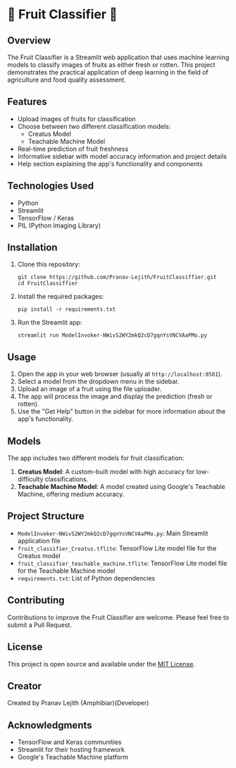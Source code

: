 # 🍎 Fruit Classifier 🥭

## Overview

The Fruit Classifier is a Streamlit web application that uses machine learning models to classify images of fruits as either fresh or rotten. This project demonstrates the practical application of deep learning in the field of agriculture and food quality assessment.

## Features

- Upload images of fruits for classification
- Choose between two different classification models:
  - Creatus Model
  - Teachable Machine Model
- Real-time prediction of fruit freshness
- Informative sidebar with model accuracy information and project details
- Help section explaining the app's functionality and components

## Technologies Used

- Python
- Streamlit
- TensorFlow / Keras
- PIL (Python Imaging Library)

## Installation

1. Clone this repository:
   ```
   git clone https://github.com/Pranav-Lejith/FruitClassiffier.git
   cd FruitClassiffier
   ```

2. Install the required packages:
   ```
   pip install -r requirements.txt
   ```

3. Run the Streamlit app:
   ```
   streamlit run ModelInvoker-NWivS2WY2mkQ2cD7gqnYsVNCVAaPMo.py
   ```

## Usage

1. Open the app in your web browser (usually at `http://localhost:8501`).
2. Select a model from the dropdown menu in the sidebar.
3. Upload an image of a fruit using the file uploader.
4. The app will process the image and display the prediction (fresh or rotten).
5. Use the "Get Help" button in the sidebar for more information about the app's functionality.

## Models

The app includes two different models for fruit classification:

1. **Creatus Model**: A custom-built model with high accuracy for low-difficulty classifications.
2. **Teachable Machine Model**: A model created using Google's Teachable Machine, offering medium accuracy.

## Project Structure

- `ModelInvoker-NWivS2WY2mkQ2cD7gqnYsVNCVAaPMo.py`: Main Streamlit application file
- `fruit_classifier_Creatus.tflite`: TensorFlow Lite model file for the Creatus model
- `fruit_classifier_teachable_machine.tflite`: TensorFlow Lite model file for the Teachable Machine model
- `requirements.txt`: List of Python dependencies

## Contributing

Contributions to improve the Fruit Classifier are welcome. Please feel free to submit a Pull Request.

## License

This project is open source and available under the [MIT License](LICENSE).

## Creator

Created by Pranav Lejith (Amphibiar)(Developer)

## Acknowledgments

- TensorFlow and Keras communities
- Streamlit for their hosting framework
- Google's Teachable Machine platform
